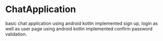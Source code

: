 # ChatApplication
basic chat application using android kotlin
implemented sign up, login as well as user page using android kotlin
implemented confirm password validation.

